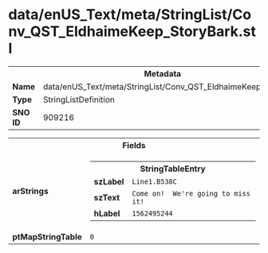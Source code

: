 <h1>data/enUS_Text/meta/StringList/Conv_QST_EldhaimeKeep_StoryBark.stl</h1><table><tr><th colspan="100%">Metadata</th></tr><tr><td><b>Name</b></td><td>data/enUS_Text/meta/StringList/Conv_QST_EldhaimeKeep_StoryBark.stl</td></tr><tr><td><b>Type</b></td><td>StringListDefinition</td></tr><tr><td><b>SNO ID</b></td><td>909216</td></tr></table>

<table><tr><th colspan="100%">Fields</th></tr><tr><td><b>arStrings</b></td><td><table><tr><th colspan="100%">StringTableEntry</th></tr><tr><td><b>szLabel</b></td><td><code>Line1.B538C</code></td></tr><tr><td><b>szText</b></td><td><code>Come on!  We're going to miss it!</code></td></tr><tr><td><b>hLabel</b></td><td><code>1562495244</code></td></tr></table>


</td></tr><tr><td><b>ptMapStringTable</b></td><td><code>0</code></td></tr></table>

